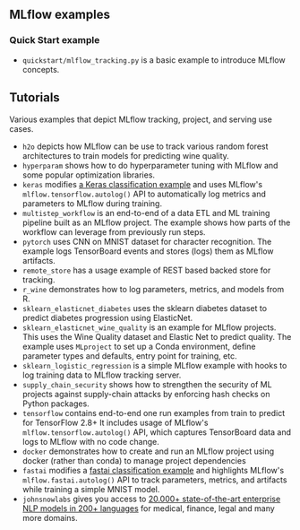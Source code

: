 ## MLflow examples

### Quick Start example

- `quickstart/mlflow_tracking.py` is a basic example to introduce MLflow concepts.

## Tutorials

Various examples that depict MLflow tracking, project, and serving use cases.

- `h2o` depicts how MLflow can be use to track various random forest architectures to train models
  for predicting wine quality.
- `hyperparam` shows how to do hyperparameter tuning with MLflow and some popular optimization libraries.
- `keras` modifies
  [a Keras classification example](https://github.com/keras-team/keras/blob/ed07472bc5fc985982db355135d37059a1f887a9/examples/reuters_mlp.py)
  and uses MLflow's `mlflow.tensorflow.autolog()` API to automatically log metrics and parameters
  to MLflow during training.
- `multistep_workflow` is an end-to-end of a data ETL and ML training pipeline built as an MLflow
  project. The example shows how parts of the workflow can leverage from previously run steps.
- `pytorch` uses CNN on MNIST dataset for character recognition. The example logs TensorBoard events
  and stores (logs) them as MLflow artifacts.
- `remote_store` has a usage example of REST based backed store for tracking.
- `r_wine` demonstrates how to log parameters, metrics, and models from R.
- `sklearn_elasticnet_diabetes` uses the sklearn diabetes dataset to predict diabetes progression
  using ElasticNet.
- `sklearn_elasticnet_wine_quality` is an example for MLflow projects. This uses the Wine
  Quality dataset and Elastic Net to predict quality. The example uses `MLproject` to set up a
  Conda environment, define parameter types and defaults, entry point for training, etc.
- `sklearn_logistic_regression` is a simple MLflow example with hooks to log training data to MLflow
  tracking server.
- `supply_chain_security` shows how to strengthen the security of ML projects against supply-chain attacks by enforcing hash checks on Python packages.
- `tensorflow` contains end-to-end one run examples from train to predict for TensorFlow 2.8+ It includes usage of MLflow's
  `mlflow.tensorflow.autolog()` API, which captures TensorBoard data and logs to MLflow with no code change.
- `docker` demonstrates how to create and run an MLflow project using docker (rather than conda)
  to manage project dependencies
- `fastai` modifies a [fastai classification example](https://github.com/fastai/fastai/blob/master/nbs/examples/mnist_blocks.py) and highlights MLflow's `mlflow.fastai.autolog()`
  API to track parameters, metrics, and artifacts while training a simple MNIST model.
- `johnsnowlabs` gives you access to [20.000+ state-of-the-art enterprise NLP models in 200+ languages](https://nlp.johnsnowlabs.com/models) for medical, finance, legal and many more domains.
